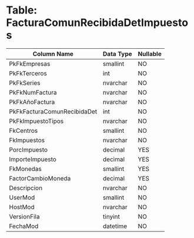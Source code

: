 # Table: FacturaComunRecibidaDetImpuestos

| Column Name | Data Type | Nullable |
|-------------|-----------|----------|
| PkFkEmpresas | smallint | NO |
| PkFkTerceros | int | NO |
| PkFkSeries | nvarchar | NO |
| PkFkNumFactura | nvarchar | NO |
| PkFkAñoFactura | nvarchar | NO |
| PkFkFacturaComunRecibidaDet | int | NO |
| PkFkImpuestoTipos | nvarchar | NO |
| FkCentros | smallint | NO |
| FkImpuestos | nvarchar | NO |
| PorcImpuesto | decimal | YES |
| ImporteImpuesto | decimal | YES |
| FkMonedas | smallint | YES |
| FactorCambioMoneda | decimal | YES |
| Descripcion | nvarchar | NO |
| UserMod | smallint | NO |
| HostMod | nvarchar | NO |
| VersionFila | tinyint | NO |
| FechaMod | datetime | NO |
